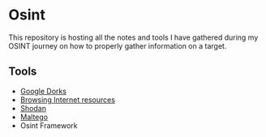 # Osint 

This repository is hosting all the notes and tools I have gathered during my OSINT journey on how to properly gather information on a target.

## Tools
 - [Google Dorks](resources/GoogleDorks.md)
 - [Browsing Internet resources](resources/InternetResources.md)
 - [Shodan](resources/Shodan.md)
 - [Maltego](resources/Maltego.md)
 - Osint Framework